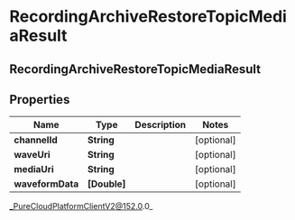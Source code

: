 # RecordingArchiveRestoreTopicMediaResult

## RecordingArchiveRestoreTopicMediaResult

## Properties

|Name | Type | Description | Notes|
|------------ | ------------- | ------------- | -------------|
| **channelId** | **String** |  | [optional] |
| **waveUri** | **String** |  | [optional] |
| **mediaUri** | **String** |  | [optional] |
| **waveformData** | **[Double]** |  | [optional] |



_PureCloudPlatformClientV2@152.0.0_

